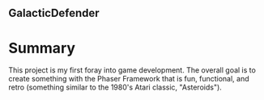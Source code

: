 ## GalacticDefender

# Summary
This project is my first foray into game development. The overall goal is to create something with the Phaser Framework that is fun,
functional, and retro (something similar to the 1980's Atari classic, "Asteroids").
